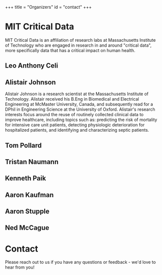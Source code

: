 +++
title = "Organizers"
id = "contact"
+++

# MIT Critical Data

MIT Critical Data is an affiliation of research labs at Massachusetts Institute of Technology who are engaged in research in and around "critical data", more specifically data that has a critical impact on human health.

## Leo Anthony Celi

## Alistair Johnson

Alistair Johnson is a research scientist at the Massachusetts Institute of Technology. Alistair received his B.Eng in Biomedical and Electrical Engineering at McMaster University, Canada, and subsequently read for a DPhil in Engineering Science at the University of Oxford. Alistair's research interests focus around the reuse of routinely collected clinical data to improve healthcare, including topics such as: predicting the risk of mortality for intensive care unit patients, detecting physiologic deterioration for hospitalized patients, and identifying and characterizing septic patients.

## Tom Pollard

## Tristan Naumann

## Kenneth Paik

## Aaron Kaufman

## Aaron Stupple

## Ned McCague

# Contact

Please reach out to us if you have any questions or feedback - we'd love to hear from you!
